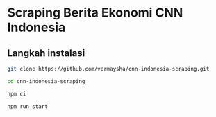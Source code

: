 # Scraping Berita Ekonomi CNN Indonesia

## Langkah instalasi

```sh
git clone https://github.com/vermaysha/cnn-indonesia-scraping.git
```

```sh
cd cnn-indonesia-scraping
```

```sh
npm ci
```

```sh
npm run start
```